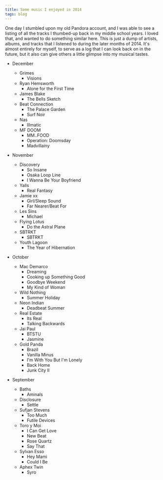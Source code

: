 ```yaml
---
title: Some music I enjoyed in 2014
tags: blog
---
```


One day I stumbled upon my old Pandora account, and I was able to see a listing
of all the tracks I thumbed-up back in my middle school years. I loved that, and
wanted to do something similar here. This is just a dump of artists, albums, and
tracks that I listened to during the later months of 2014. It's almost entirely
for myself, to serve as a log that I can look back on in the future, but it also
can give others a little glimpse into my musical tastes.

- December
  - Grimes
    - Visions
  - Ryan Hemsworth
    - Alone for the First Time
  - James Blake
    - The Bells Sketch
  - Beat Connection
    - The Palace Garden
    - Surf Noir
  - Nas
    - Illmatic
  - MF DOOM
    - MM..FOOD
    - Operation: Doomsday
    - Madvillainy

- November
  - Discovery
    - So Insane
    - Osaka Loop Line
    - I Wanna Be Your Boyfriend
  - Yalls
    - Real Fantasy
  - Jamie xx
    - Girl/Sleep Sound
    - Far Nearer/Beat For
  - Les Sins
    - Michael
  - Flying Lotus
    - Do the Astral Plane
  - SBTRKT
    - SBTRKT
  - Youth Lagoon
    - The Year of Hibernation

- October
  - Mac Demarco
    - Dreaming
    - Cooking up Something Good
    - Goodbye Weekend
    - My Kind of Woman
  - Wild Nothing
    - Summer Holiday
  - Neon Indian
    - Deadbeat Summer
  - Real Estate
    - Its Real
    - Talking Backwards
  - Jai Paul
    - BTSTU
    - Jasmine
  - Gold Panda
    - Brazil
    - Vanilla Minus
    - I'm With You But I'm Lonely
    - Back Home
    - Junk City II

- September
  - Baths
    - Aminals
  - Disclosure
    - Settle
  - Sufjan Stevens
    - Too Much
    - Futile Devices
  - Toro y Moi
    - I Can Get Love
    - New Beat
    - Rose Quartz
    - Say That
  - Sylvan Esso
    - Hey Mami
    - Could I Be
  - Aphex Twin
    - Syro
 
